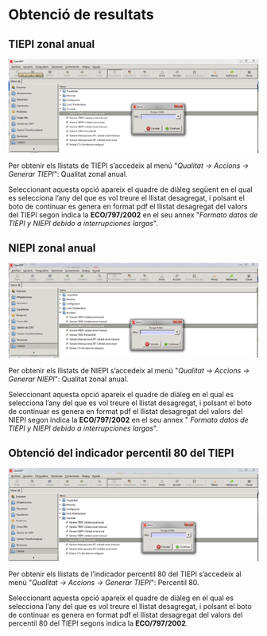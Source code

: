 # Obtenció de resultats
## TIEPI zonal anual

![](../_static/calidad/tiepi_zona_anual.png)

Per obtenir els llistats de TIEPI s’accedeix al menú "_Qualitat → Accions →
Generar TIEPI_": Qualitat zonal anual.

Seleccionant aquesta opció apareix el quadre de diàleg següent en el qual es
selecciona l’any del que es vol treure el llistat desagregat, i polsant el
boto de continuar es genera en format pdf el llistat desagregat del valors
del TIEPI segon indica la **ECO/797/2002** en el seu annex "_Formato datos de
TIEPI y NIEPI debido a interrupciones largas_".

## NIEPI zonal anual

![](../_static/calidad/niepi_zona_anual.png)

Per obtenir els llistats de NIEPI s’accedeix al menú "_Qualitat → Accions →
Generar NIEPI_": Qualitat zonal anual.

Seleccionant aquesta opció apareix el quadre de diàleg en el qual es selecciona
l’any del que es vol treure el llistat desagregat, i polsant el boto de
continuar es genera en format pdf el llistat desagregat del valors del NIEPI
segon indica la **ECO/797/2002** en el seu annex " _Formato datos de TIEPI y
NIEPI debido a interrupciones largas_".

## Obtenció del indicador percentil 80 del TIEPI

![](../_static/calidad/percentil_zona_anual.png)

Per obtenir els llistats de l’indicador percentil 80 del TIEPI s’accedeix al
menú "_Qualitat → Accions → Generar TIEPI_": Percentil 80.

Seleccionant aquesta opció apareix el quadre de diàleg en el qual es selecciona
l’any del que es vol treure el llistat desagregat, i polsant el boto de
continuar es genera en format pdf el llistat desagregat del valors del
percentil 80 del TIEPI segons indica la **ECO/797/2002**.
